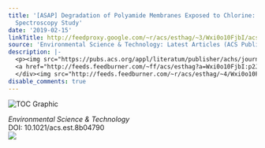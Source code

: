 ```yaml
---
title: '[ASAP] Degradation of Polyamide Membranes Exposed to Chlorine: An Impedance
  Spectroscopy Study'
date: '2019-02-15'
linkTitle: http://feedproxy.google.com/~r/acs/esthag/~3/Wxi0o10FjbI/acs.est.8b04790
source: 'Environmental Science & Technology: Latest Articles (ACS Publications)'
description: |-
  <p><img src="https://pubs.acs.org/appl/literatum/publisher/achs/journals/content/esthag/0/esthag.ahead-of-print/acs.est.8b04790/20190215/images/medium/es-2018-04790c_0006.gif" alt="TOC Graphic"/></p><div><cite>Environmental Science & Technology</cite></div><div>DOI: 10.1021/acs.est.8b04790</div><div class="feedflare">
  <a href="http://feeds.feedburner.com/~ff/acs/esthag?a=Wxi0o10FjbI:p2JOp7HEzuU:yIl2AUoC8zA"><img src="http://feeds.feedburner.com/~ff/acs/esthag?d=yIl2AUoC8zA" border="0"></img></a>
  </div><img src="http://feeds.feedburner.com/~r/acs/esthag/~4/Wxi0o10FjbI" height="1" width="1" ...
disable_comments: true
---
```

<p><img src="https://pubs.acs.org/appl/literatum/publisher/achs/journals/content/esthag/0/esthag.ahead-of-print/acs.est.8b04790/20190215/images/medium/es-2018-04790c_0006.gif" alt="TOC Graphic"/></p><div><cite>Environmental Science & Technology</cite></div><div>DOI: 10.1021/acs.est.8b04790</div><div class="feedflare">
<a href="http://feeds.feedburner.com/~ff/acs/esthag?a=Wxi0o10FjbI:p2JOp7HEzuU:yIl2AUoC8zA"><img src="http://feeds.feedburner.com/~ff/acs/esthag?d=yIl2AUoC8zA" border="0"></img></a>
</div><img src="http://feeds.feedburner.com/~r/acs/esthag/~4/Wxi0o10FjbI" height="1" width="1" ...